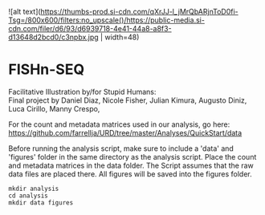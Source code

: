 

![alt text](https://thumbs-prod.si-cdn.com/qXrJJ-l_jMrQbARjnToD0fi-Tsg=/800x600/filters:no_upscale()/https://public-media.si-cdn.com/filer/d6/93/d6939718-4e41-44a8-a8f3-d13648d2bcd0/c3npbx.jpg | width=48)

# FISHn-SEQ
Facilitative Illustration by/for Stupid Humans:   
Final project by Daniel Diaz, Nicole Fisher, Julian Kimura, Augusto Diniz, Luca Cirillo, Manny Crespo, 




For the count and metadata matrices used in our analysis, go here:  https://github.com/farrellja/URD/tree/master/Analyses/QuickStart/data





Before running the analysis script, make sure to include a 'data' and 'figures' folder in the same directory as the analysis script.
Place the count and metadata matrices in the data folder. The Script assumes that the raw data files are placed there. All figures will be saved into the figures folder. 

```
mkdir analysis
cd analysis
mkdir data figures
```
